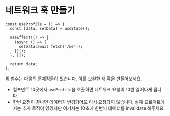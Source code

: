 네트워크 훅 만들기
====

```tsx
const useProfile = () => {
  const [data, setData] = useState();

  useEffect(() => {
    (async () => {
      setData(await fetch('/me'));
    })();
  }, []);
  
  return data;
};
```

위 함수는 다음의 문제점들이 있습니다. 이를 보완한 새 훅을 만들어보세요.

* 컴포넌트 10곳에서 `useProfile`을 호출하면 네트워크 요청이 10번 일어나게 됩니다.
* 한번 요청이 끝나면 데이터가 변경되어도 다시 요청되지 않습니다. 실제 프로덕트에서는 추가 로직이 있겠지만 여기서는 10초에 한번씩 데이터를 invalidate 해주세요.

